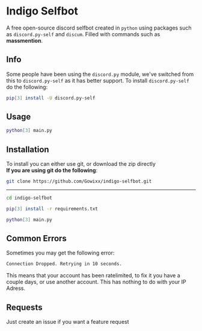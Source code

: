 
# Indigo Selfbot
A free open-source discord selfbot created in `python` using packages such as `discord.py-self` and `discum`. Filled with commands such as **massmention**.

## Info
Some people have been using the `discord.py` module, we've switched from this to `discord.py-self` as it has better support.
To install `discord.py-self` do the following:
```bash
pip[3] install -U discord.py-self
```

## Usage

```bash
python[3] main.py
```
## Installation

To install you can either use git, or download the zip directly \
**If you are using git do the following**:
```bash
git clone https://github.com/Gowixx/indigo-selfbot.git
```
----
```bash
cd indigo-selfbot
```
```bash
pip[3] install -r requirements.txt
```
```bash
python[3] main.py
```

## Common Errors
Sometimes you may get the following error: 
```bash
Connection Dropped. Retrying in 10 seconds.
```
This means that your account has been ratelimited, to fix it you have a couple days, or use another account. This has nothing to do with your IP Adress.

## Requests
Just create an issue if you want a feature request
